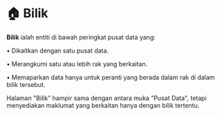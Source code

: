 # 🏠 Bilik

**Bilik** ialah entiti di bawah peringkat pusat data yang:

• Dikaitkan dengan satu pusat data.

• Merangkumi satu atau lebih rak yang berkaitan.

• Memaparkan data hanya untuk peranti yang berada dalam rak di dalam bilik tersebut.


Halaman "Bilik" hampir sama dengan antara muka "Pusat Data", tetapi menyediakan maklumat yang berkaitan hanya dengan bilik tertentu.

